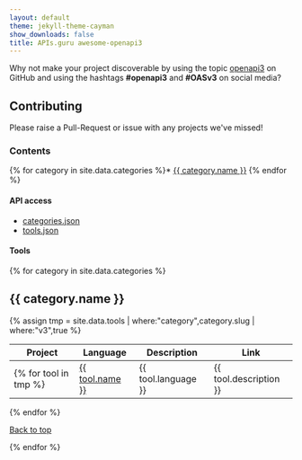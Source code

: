 ```yaml
---
layout: default
theme: jekyll-theme-cayman
show_downloads: false
title: APIs.guru awesome-openapi3
---
```


Why not make your project discoverable by using the topic [openapi3](https://github.com/search?utf8=%E2%9C%93&q=topic%3Aopenapi3&type=Repositories&ref=advsearch&l=&l=) on GitHub and using the hashtags **#openapi3** and **#OASv3** on social media?

## Contributing

Please raise a Pull-Request or issue with any projects we've missed!

### Contents

{% for category in site.data.categories %}* <a href="#{{ category.slug }}">{{ category.name }}</a>
{% endfor %}

#### API access

* [categories.json](/api/categories.json)
* [tools.json](/api/tools.json)

#### Tools

{% for category in site.data.categories %}

## {{ category.name }}

{% assign tmp = site.data.tools | where:"category",category.slug | where:"v3",true %}

| Project | Language | Description | Link |
|---|---|---|---|
{% for tool in tmp %}| <a href="{% if tool.link %}{{ tool.link }}{% else %}{{ tool.github }}{% endif %}"> {{ tool.name }} </a> | {{ tool.language }} | {{ tool.description }} | {% if tool.demo %} <a href="{{ tool.demo }}">Demo</a>{% endif %} |
{% endfor %}

  <a href="#">Back to top</a>

{% endfor %}

